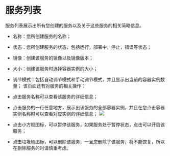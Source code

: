 # 服务列表
服务列表展示出所有您创建的服务以及关于这些服务的相关简略信息。

* 名称：您所创建服务的名称；
* 状态：您所创建服务的状态，包括运行，部署中，停止，错误等状态；
* 镜像：创建该服务的镜像以及镜像版本；
* 大小：创建该服务时选择容器实例的大小；
* 调节模式：包括自动调节模式和手动调节模式，并且显示出当前的容器实例数量；
该页面还有对服务的相关操作：

* 点击服务名称可以查看该服务的详细信息；
* 点击服务的一行任意地方，展示出该服务的全部容器实例，并且在您点击容器实例名称时可以查看对应实例的详细信息；
  ![](../../images/feature/service/list-1.png)
* 点击小方框图标，可以暂停该服务，如果服务处于暂停状态，点击可以开启该服务；
* 点击垃圾桶图标，可以删除该服务，一旦您删除了该服务，将不能恢复，所以在删除服务的时请慎重考虑。
